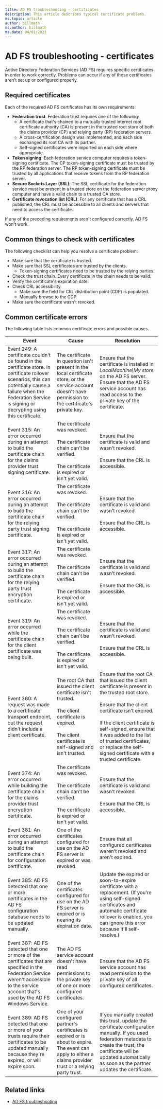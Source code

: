 ```yaml
---
title: AD FS troubleshooting - certificates
description: This article describes typical certificate problems.
ms.topic: article
author: billmath
ms.author: billmath
ms.date: 04/01/2023
---
```


# AD FS troubleshooting - certificates

Active Directory Federation Services (AD FS) requires specific certificates in order to work correctly. Problems can occur if any of these certificates aren't set up or configured properly.

## Required certificates

Each of the required AD FS certificates has its own requirements:

- **Federation trust**: Federation trust requires one of the following:
  - A certificate that's chained to a mutually trusted internet root certificate authority (CA) is present in the trusted root store of both the claims provider (CP) and relying party (RP) federation servers.
  - A cross-certification design was implemented, and each side exchanged its root CA with its partner.
  - Self-signed certificates were imported on each side where appropriate.
- **Token signing**: Each federation service computer requires a token-signing certificate. The CP token-signing certificate must be trusted by the RP federation server. The RP token-signing certificate must be trusted by all applications that receive tokens from the RP federation server.
- **Secure Sockets Layer (SSL)**: The SSL certificate for the federation service must be present in a trusted store on the federation server proxy computer and have a valid chain to a trusted CA store.
- **Certificate revocation list (CRL)**: For any certificate that has a CRL published, the CRL must be accessible to all clients and servers that need to access the certificate.

If any of the preceding requirements aren't configured correctly, AD FS won't work.

## Common things to check with certificates

The following checklist can help you resolve a certificate problem:

- Make sure that the certificate is trusted.
- Make sure that SSL certificates are trusted by the clients.
  - Token-signing certificates need to be trusted by the relying parties.
- Check the trust chain. Every certificate in the chain needs to be valid.
- Verify the certificate's expiration date.
- Check CRL accessibility.
  - Make sure the field for CRL distribution point (CDP) is populated.
  - Manually browse to the CDP.
- Make sure the certificate wasn't revoked.

## Common certificate errors

The following table lists common certificate errors and possible causes.

|Event|Cause|Resolution
|-----|-----|-----|
|Event 249: A certificate couldn't be found in the certificate store. In certificate rollover scenarios, this can potentially cause a failure when the Federation Service is signing or decrypting using this certificate.|The certificate in question isn't present in the local certificate store, or the service account doesn't have permission to the certificate's private key.|Ensure that the certificate is installed in *LocalMachine\My store* on the AD FS server. Ensure that the AD FS service account has read access to the private key of the certificate.|
|Event 315: An error occurred during an attempt to build the certificate chain for the claims provider trust signing certificate.|The certificate was revoked. </br></br>The certificate chain can't be verified. </br></br>The certificate is expired or isn't yet valid.|Ensure that the certificate is valid and wasn't revoked. </br></br>Ensure that the CRL is accessible.|
|Event 316: An error occurred during an attempt to build the certificate chain for the relying party trust signing certificate.|The certificate was revoked. </br></br>The certificate chain can't be verified. </br></br>The certificate is expired or isn't yet valid.|Ensure that the certificate is valid and wasn't revoked. </br></br>Ensure that the CRL is accessible.|
|Event 317: An error occurred during an attempt to build the certificate chain for the relying party trust encryption certificate.|The certificate was revoked. </br></br>The certificate chain can't be verified. </br></br>The certificate is expired or isn't yet valid.|Ensure that the certificate is valid and wasn't revoked. </br></br>Ensure that the CRL is accessible.|
|Event 319: An error occurred while the certificate chain for the client certificate was being built.|The certificate was revoked. </br></br>The certificate chain can't be verified. </br></br>The certificate is expired or isn't yet valid.|Ensure that the certificate is valid and wasn't revoked. </br></br>Ensure that the CRL is accessible.|
|Event 360: A request was made to a certificate transport endpoint, but the request didn't include a client certificate.|The root CA that issued the client certificate isn't trusted. </br></br>The client certificate is expired. </br></br>The client certificate is self-signed and isn't trusted.|Ensure that the root CA that issued the client certificate is present in the trusted root store. </br></br>Ensure that the client certificate isn't expired. </br></br>If the client certificate is self-signed, ensure that it was added to the list of trusted certificates, or replace the self-signed certificate with a trusted certificate.|
|Event 374: An error occurred while building the certificate chain for the claims provider trust encryption certificate.|The certificate was revoked. </br></br>The certificate chain can't be verified. </br></br>The certificate is expired or isn't yet valid.|Ensure that the certificate is valid and wasn't revoked. </br></br>Ensure that the CRL is accessible.|
|Event 381: An error occurred during an attempt to build the certificate chain for configuration certificate.|One of the certificates configured for use on the AD FS server is expired or was revoked.|Ensure that all configured certificates weren't revoked and aren't expired.|
|Event 385: AD FS detected that one or more certificates in the AD FS configuration database needs to be updated manually.|One of the certificates configured for use on the AD FS server is expired or is nearing its expiration date.|Update the expired or soon-to-expire certificate with a replacement. (If you're using self-signed certificates and automatic certificate rollover is enabled, you can ignore this error because it'll self-resolve.)|
|Event 387: AD FS detected that one or more of the certificates that are specified in the Federation Service weren't accessible to the service account that's used by the AD FS Windows Service.|The AD FS service account doesn't have read permissions to the private key of one or more configured certificates.|Ensure that the AD FS service account has read permission to the private key of all configured certificates.|
|Event 389: AD FS detected that one or more of your trusts require their certificates to be updated manually because they're expired, or will expire soon.|One of your configured partner's certificates is expired or is about to expire. The event can apply to either a claims provider trust or a relying party trust.|If you manually created this trust, update the certificate configuration manually. If you used federation metadata to create the trust, the certificate will be updated automatically as soon as the partner updates the certificate.|

## Related links

- [AD FS troubleshooting](ad-fs-tshoot-overview.md)
